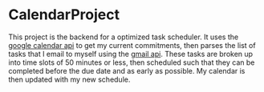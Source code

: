 # CalendarProject

This project is the backend for a optimized task scheduler. It uses the [google calendar api](https://developers.google.com/calendar/) to get my current commitments, then parses the list of tasks that I email to myself using the [gmail api](https://developers.google.com/gmail/api/). These tasks are broken up into time slots of 50 minutes or less, then scheduled such that they can be completed before the due date and as early as possible. My calendar is then updated with my new schedule. 
